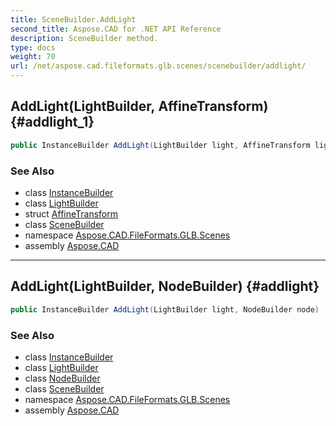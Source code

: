 ```yaml
---
title: SceneBuilder.AddLight
second_title: Aspose.CAD for .NET API Reference
description: SceneBuilder method. 
type: docs
weight: 70
url: /net/aspose.cad.fileformats.glb.scenes/scenebuilder/addlight/
---
```

## AddLight(LightBuilder, AffineTransform) {#addlight_1}

```csharp
public InstanceBuilder AddLight(LightBuilder light, AffineTransform lightTransform)
```

### See Also

* class [InstanceBuilder](../../instancebuilder/)
* class [LightBuilder](../../lightbuilder/)
* struct [AffineTransform](../../../aspose.cad.fileformats.glb.transforms/affinetransform/)
* class [SceneBuilder](../)
* namespace [Aspose.CAD.FileFormats.GLB.Scenes](../../scenebuilder/)
* assembly [Aspose.CAD](../../../)

---

## AddLight(LightBuilder, NodeBuilder) {#addlight}

```csharp
public InstanceBuilder AddLight(LightBuilder light, NodeBuilder node)
```

### See Also

* class [InstanceBuilder](../../instancebuilder/)
* class [LightBuilder](../../lightbuilder/)
* class [NodeBuilder](../../nodebuilder/)
* class [SceneBuilder](../)
* namespace [Aspose.CAD.FileFormats.GLB.Scenes](../../scenebuilder/)
* assembly [Aspose.CAD](../../../)


